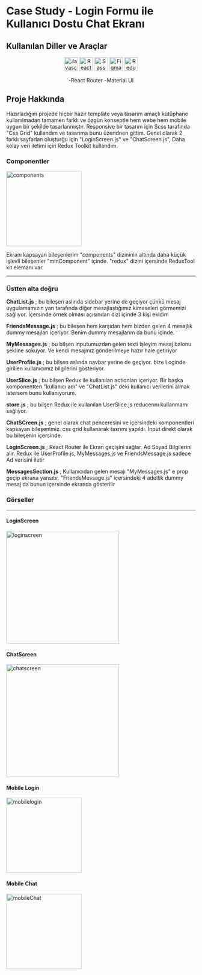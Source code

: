 # Case Study - Login Formu ile Kullanıcı Dostu Chat Ekranı

## Kullanılan Diller ve Araçlar

<p align="center">
<a><img src="https://raw.githubusercontent.com/danielcranney/readme-generator/main/public/icons/skills/javascript-colored.svg" width="36" height="36" alt="Javascript" /></a>
<a ><img src="https://raw.githubusercontent.com/danielcranney/readme-generator/main/public/icons/skills/react-colored.svg" width="36" height="36" alt="React" /></a>
<a><img src="https://raw.githubusercontent.com/danielcranney/readme-generator/main/public/icons/skills/sass-colored.svg" width="36" height="36" alt="Sass" /></a>
<a><img src="https://raw.githubusercontent.com/danielcranney/readme-generator/main/public/icons/skills/figma-colored.svg" width="36" height="36" alt="Figma" /></a>
<a><img src="https://raw.githubusercontent.com/danielcranney/readme-generator/main/public/icons/skills/redux-colored.svg" width="36" height="36" alt="Redux" /></a>
</p>
<p align="center">
    -React Router
    -Material UI
</p>

## Proje Hakkında

<p align="left">
  Hazırladığım projede hiçbir hazır template veya tasarım amaçlı kütüphane kullanılmadan tamamen farklı ve özgün konseptle hem webe hem mobile uygun bir 
  şekilde tasarlanmıştır. Responsive bir tasarım için Scss tarafında "Css Grid" kullandım ve tasarıma bunu üzeridnen gittim. Genel olarak 2 farklı sayfadan oluşturğu için "LoginScreen.js" ve "ChatScreen.js",
  Daha kolay veri iletimi için Redux Toolkit kullandım.
 </p>

### Componentler
<img src="https://github.com/AlperenMertU/simpliersCase/assets/89020497/a1f300ba-58d3-4671-a0e9-30cbb9308508" alt="components" width="200" />

<p align="left">
 Ekranı kapsayan bileşenlerim "components" dizininin altında daha küçük işlevli bileşenler 
 "minComponent" içinde. "redux" dizini içersinde ReduxTool kit elemanı var.
</p>
<hr>
<h3>Üstten alta doğru</h2>
<p align="left">
 <b>ChatList.js</b> ; bu bileşen aslında sidebar yerine de geçiyor çünkü mesaj uygulamamızın yan tarafında diğer mesajlaştığımız kimeseleri görmemizi sağlıyor. İçersinde örnek olması açısından dizi içinde 3 kişi ekldim 
</p>
<p align="left">
 <b>FriendsMessage.js</b> ; bu bileşen hem karşıdan hem bizden gelen 4 mesajlık dummy mesajları içeriyor. Benim dummy mesajlarım da bunu içinde. 
</p>
<p align="left">
 <b>MyMessages.js</b> ; bu bilşen inputumuzdan gelen texti işleyim mesaj balonu şekline sokuyor. Ve kendi mesajmız gönderilmeye hazır hale getiriyor
</p>
<p align="left">
 <b>UserProfile.js</b> ; bu bilşen aslında navbar yerine de geçiyor. bize Loginde girilien kullanıcımız bilgilerini gösteriyor.
</p>
<p align="left">
 <b>UserSlice.js</b> ; bu bilşen Redux ile kullanılan actionları içeriyor. Bir başka komponentten "kullanıcı adı" ve "ChatList.js" deki kullanıcı verilerini almak istersem bunu kullanıyorum.
</p>
<p align="left">
 <b>store.js</b> ; bu bilşen Redux ile kullanılan UserSlice.js reducerını kullanmamı sağlıyor.
</p>
<p align="left">
 <b>ChatSCreen.js</b> ; genel olarak chat penceresini ve içersindeki komponentleri kapsayan bileşenimiz. css grid kullanarak tasrımı yapıldı. İnput direkt olarak bu bileşenin içersinde.
</p>
<p align="left">
 <b>LoginScreen.js</b> ; React Router ile Ekran geçişini sağlar. Ad Soyad Bilgilerini alır. Redux ile UserProfile.js, MyMessages.js ve FriendsMessage.js sadece Ad verisini iletir
</p>
<p align="left">
 <b>MessagesSection.js</b> ; Kullanıcıdan gelen mesajı "MyMessages.js" e prop geçip ekrana yansıtır. "FriendsMessage.js" içersindeki 4 adetlik dummy mesaj da bunun içersinde ekranda gösterilir
</p>

### Görseller 
<hr>

#### LoginScreen
<img src="https://github.com/AlperenMertU/simpliersCase/assets/89020497/dacf9eaf-2eef-461c-920a-d08a931c0e04" alt="loginscreen" width="300" />

#### ChatScreen
<img src="https://github.com/AlperenMertU/simpliersCase/assets/89020497/ac700a29-c4d6-4103-8785-8e33491aaf0f" alt="chatscreen" width="300" />

#### Mobile Login
<img src="https://github.com/AlperenMertU/simpliersCase/assets/89020497/dfe45af2-173d-4f8a-8d7b-de7ea3c01c37" alt="mobilelogin" width="200" />

#### Mobile Chat
<img src="https://github.com/AlperenMertU/simpliersCase/assets/89020497/eb30433a-4dc9-4af2-8920-c71c9c4fa1f6" alt="mobileChat" width="200" />

